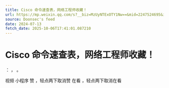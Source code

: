 ```yaml
---
title: Cisco 命令速查表，网络工程师收藏！
url: https://mp.weixin.qq.com/s?__biz=MzUyNTExOTY1Nw==&mid=2247524695&idx=1&sn=9831fef1da95bff32cd25a4be17c4645
source: Doonsec's feed
date: 2024-07-13
fetch_date: 2025-10-06T17:41:01.087210
---
```


# Cisco 命令速查表，网络工程师收藏！

：
，
。

视频
小程序
赞
，轻点两下取消赞
在看
，轻点两下取消在看